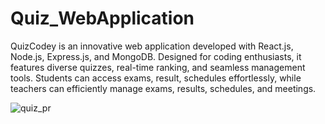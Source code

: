 # Quiz_WebApplication
 QuizCodey is an innovative web application developed with React.js, Node.js, Express.js, and MongoDB. Designed for coding enthusiasts, it features diverse quizzes, real-time ranking, and seamless management tools. Students can access exams, result, schedules effortlessly, while teachers can efficiently manage exams, results, schedules, and meetings.

 ![quiz_pr](https://github.com/user-attachments/assets/0c237da5-189b-42d8-bf20-876c52dbaea9)

